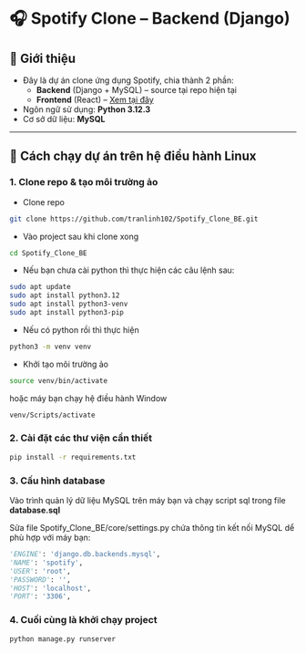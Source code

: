 # 🎧 Spotify Clone – Backend (Django)

## 🔎 Giới thiệu

- Đây là dự án clone ứng dụng Spotify, chia thành 2 phần:
  - **Backend** (Django + MySQL) – source tại repo hiện tại
  - **Frontend** (React) – [Xem tại đây](https://github.com/MinhTriTech/spotify-clone-fe)
- Ngôn ngữ sử dụng: **Python 3.12.3**
- Cơ sở dữ liệu: **MySQL**

---

## 🚀 Cách chạy dự án trên hệ điều hành Linux

### 1. Clone repo & tạo môi trường ảo
- Clone repo
```bash
git clone https://github.com/tranlinh102/Spotify_Clone_BE.git
```

- Vào project sau khi clone xong
```bash
cd Spotify_Clone_BE
```

- Nếu bạn chưa cài python thì thực hiện các câu lệnh sau:
```bash
sudo apt update
sudo apt install python3.12
sudo apt install python3-venv
sudo apt install python3-pip
```

- Nếu có python rồi thì thực hiện
```bash
python3 -m venv venv
```

- Khởi tạo môi trường ảo
```bash
source venv/bin/activate
```
hoặc máy bạn chạy hệ điều hành Window
```bash
venv/Scripts/activate
```

### 2. Cài đặt các thư viện cần thiết
```bash
pip install -r requirements.txt
```

### 3. Cấu hình database
Vào trình quản lý dữ liệu MySQL trên máy bạn và chạy script sql trong file **database.sql**

Sửa file Spotify_Clone_BE/core/settings.py chứa thông tin kết nối MySQL dể phù hợp với máy bạn:

```python
'ENGINE': 'django.db.backends.mysql',
'NAME': 'spotify',
'USER': 'root',
'PASSWORD': '',
'HOST': 'localhost',
'PORT': '3306',
```

### 4. Cuối cùng là khởi chạy project
```bash
python manage.py runserver
```
